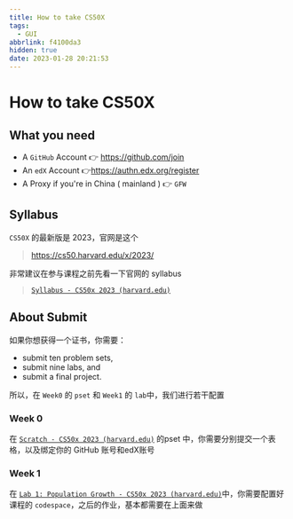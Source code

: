 ```yaml
---
title: How to take CS50X
tags:
  - GUI
abbrlink: f4100da3
hidden: true
date: 2023-01-28 20:21:53
---
```

# How to take CS50X

## What you need

- A `GitHub` Account 👉 <https://github.com/join>
- An `edX` Account 👉<https://authn.edx.org/register>
- A Proxy if you're in China ( mainland ) 👉 `GFW`

## Syllabus

`CS50X` 的最新版是 2023，官网是这个

> <https://cs50.harvard.edu/x/2023/>

非常建议在参与课程之前先看一下官网的 syllabus

> [`Syllabus - CS50x 2023 (harvard.edu)`](https://cs50.harvard.edu/x/2023/syllabus/)

## About Submit

如果你想获得一个证书，你需要：

- submit ten problem sets,
- submit nine labs, and
- submit a final project.

所以，在 `Week0` 的 `pset` 和 `Week1` 的 `lab`中，我们进行若干配置

### Week 0

在 [`Scratch - CS50x 2023 (harvard.edu)`](https://cs50.harvard.edu/x/2023/psets/0/scratch/) 的pset 中，你需要分别提交一个表格，以及绑定你的 GitHub 账号和edX账号

### Week 1

在 [`Lab 1: Population Growth - CS50x 2023 (harvard.edu)`](https://cs50.harvard.edu/x/2023/labs/1/)中，你需要配置好课程的 `codespace`，之后的作业，基本都需要在上面来做

##
